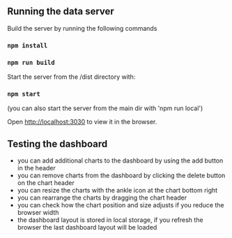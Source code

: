## Running the data server

Build the server by running the following commands

### `npm install`
### `npm run build`

Start the server from the /dist directory with:
### `npm start`

(you can also start the server from the main dir with 'npm run local')

Open [http://localhost:3030](http://localhost:3030) to view it in the browser.

## Testing the dashboard
- you can add additional charts to the dashboard by using the add button in the header
- you can remove charts from the dashboard by clicking the delete button on the chart header
- you can resize the charts with the ankle icon at the chart bottom right
- you can rearrange the charts by dragging the chart header
- you can check how the chart position and size adjusts if you reduce the browser width
- the dashboard layout is stored in local storage, if you refresh the browser the last dashboard layout will be loaded
